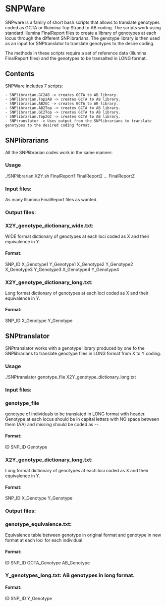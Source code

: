 # SNPWare
SNPware is a family of short bash scripts that allows to translate genotypes coded as GCTA or Illuimina Top Strand to AB coding. The scripts work using standard Illumina FinalReport files to create a library of genotypes at each locus through the different SNPlibrarians. The genotype library is then used as an input for SNPtranslator to translate genotypes to the desire coding.

The methods in these scripts require a set of reference data (Illumina FinalReport files) and the genotypes to be transalted in LONG format.

## Contents
SNPWare includes 7 scripts:
```
- SNPlibrarian.GC2AB -> creates GCTA to AB library.
- SNPlibrarian.Top2AB -> creates GCTA to AB library.
- SNPlibrarian.AB2GC -> creates GCTA to AB library.
- SNPlibrarian.AB2Top -> creates GCTA to AB library.
- SNPlibrarian.GC2Top -> creates GCTA to AB library.
- SNPlibrarian.Top2GC -> creates GCTA to AB library.
- SNPtranslator -> Uses output from the SNPlibrarians to translate genotypes to the desired coding format.
```
## SNPlibrarians
All the SNPlibrarian codes work in the same manner:

### Usage
./SNPlibrarian.X2Y.sh FinalReport1 FinalReport2 ... FinalReportZ

### Input files:
As many Illumina FinalReport files as wanted.

### Output files:
### X2Y_genotype_dictionary_wide.txt: 
WIDE format dictionary of genotypes at each loci coded as X and their equivalence in Y.
#### Format: 
SNP_ID	X_Genotype1	Y_Genotype1		X_Genotype2	Y_Genotype2		X_Genotype3	Y_Genotype3		X_Genotype4	Y_Genotype4

### X2Y_genotype_dictionary_long.txt: 
Long format dictionary of genotypes at each loci coded as X and their equivalence in Y.
#### Format:
SNP_ID   X_Genotype	 Y_Genotype


## SNPtranslator
SNPtranslator works with a genotype library produced by one fo the SNPlibrarians to translate genotype files in LONG format from X to Y coding.
### Usage
./SNPtranslator genotype_file X2Y_genotype_dictionary_long.txt

### Input files:

 ### genotype_file
 genotype of individuals to be translated in LONG format with header. Genotype at each locus should be in capital letters with NO space between them (AA) and missing should be coded as --.
#### Format:  
ID	SNP_ID	Genotype

### X2Y_genotype_dictionary_long.txt: 
Long format dictionary of genotypes at each loci coded as X and their equivalence in Y.
#### Format:
SNP_ID   X_Genotype	 Y_Genotype

### Output files:

###	genotype_equivalence.txt: 
Equivalence table between genotype in original format and genotype in new format at each loci for each individual.
#### Format: 
ID	SNP_ID	GCTA_Genotype	AB_Genotype

###	Y_genotypes_long.txt: AB genotypes in long format.
#### Format:
ID	SNP_ID	Y_Genotype
